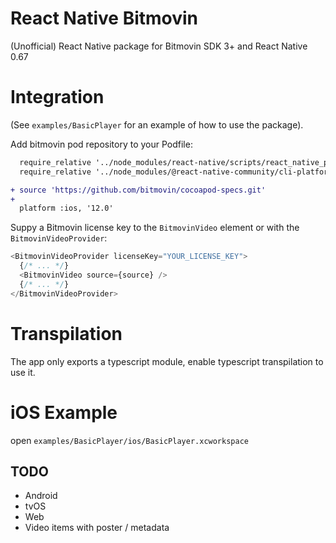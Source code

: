 # React Native Bitmovin

(Unofficial) React Native package for Bitmovin SDK 3+ and React Native 0.67

# Integration

(See `examples/BasicPlayer` for an example of how to use the package).

Add bitmovin pod repository to your Podfile:

```diff
  require_relative '../node_modules/react-native/scripts/react_native_pods'
  require_relative '../node_modules/@react-native-community/cli-platform-ios/native_modules'

+ source 'https://github.com/bitmovin/cocoapod-specs.git'
+
  platform :ios, '12.0'
```

Suppy a Bitmovin license key to the `BitmovinVideo` element or with the `BitmovinVideoProvider`:

```js
<BitmovinVideoProvider licenseKey="YOUR_LICENSE_KEY">
  {/* ... */}
  <BitmovinVideo source={source} />
  {/* ... */}
</BitmovinVideoProvider>
```

# Transpilation

The app only exports a typescript module, enable typescript transpilation to use it.

# iOS Example

open `examples/BasicPlayer/ios/BasicPlayer.xcworkspace`

## TODO

- Android
- tvOS
- Web
- Video items with poster / metadata

